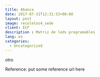 ```yaml
---
title: Abanca
date: 2017-07-31T12:31:53+00:00
layout: post
image: recoletos4_sede
client: ECF
description : Matriz de leds programables
lang: es
categories:
  - Uncategorized
---
```


otro

<p class="reference">Reference: put some reference url here</p>
